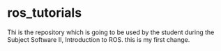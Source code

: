 # ros_tutorials
Thi is the repository which is going to be used by the student during the Subject Software II, Introduction to ROS.
this is my first change.

